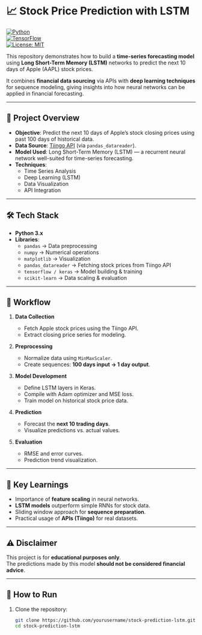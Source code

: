 # 📈 Stock Price Prediction with LSTM  

[![Python](https://img.shields.io/badge/Python-3.9-blue.svg)](https://www.python.org/)  
[![TensorFlow](https://img.shields.io/badge/TensorFlow-2.x-orange.svg)](https://www.tensorflow.org/)  
[![License: MIT](https://img.shields.io/badge/License-MIT-green.svg)](LICENSE)  

This repository demonstrates how to build a **time-series forecasting model** using **Long Short-Term Memory (LSTM)** networks to predict the next 10 days of Apple (AAPL) stock prices.  

It combines **financial data sourcing** via APIs with **deep learning techniques** for sequence modeling, giving insights into how neural networks can be applied in financial forecasting.  

---

## 🚀 Project Overview  

- **Objective**: Predict the next 10 days of Apple’s stock closing prices using past 100 days of historical data.  
- **Data Source**: [Tiingo API](https://api.tiingo.com/) (via `pandas_datareader`).  
- **Model Used**: Long Short-Term Memory (LSTM) — a recurrent neural network well-suited for time-series forecasting.  
- **Techniques**:  
  - Time Series Analysis  
  - Deep Learning (LSTM)  
  - Data Visualization  
  - API Integration  

---

## 🛠️ Tech Stack  

- **Python 3.x**  
- **Libraries**:  
  - `pandas` → Data preprocessing  
  - `numpy` → Numerical operations  
  - `matplotlib` → Visualization  
  - `pandas_datareader` → Fetching stock prices from Tiingo API  
  - `tensorflow / keras` → Model building & training  
  - `scikit-learn` → Data scaling & evaluation  

---

## 📂 Workflow  

1. **Data Collection**  
   - Fetch Apple stock prices using the Tiingo API.  
   - Extract closing price series for modeling.  

2. **Preprocessing**  
   - Normalize data using `MinMaxScaler`.  
   - Create sequences: **100 days input → 1 day output**.  

3. **Model Development**  
   - Define LSTM layers in Keras.  
   - Compile with Adam optimizer and MSE loss.  
   - Train model on historical stock price data.  

4. **Prediction**  
   - Forecast the **next 10 trading days**.  
   - Visualize predictions vs. actual values.  

5. **Evaluation**  
   - RMSE and error curves.  
   - Prediction trend visualization.  

---

## 🔑 Key Learnings  

- Importance of **feature scaling** in neural networks.  
- **LSTM models** outperform simple RNNs for stock data.  
- Sliding window approach for **sequence preparation**.  
- Practical usage of **APIs (Tiingo)** for real datasets.  

---

## ⚠️ Disclaimer  

This project is for **educational purposes only**.  
The predictions made by this model **should not be considered financial advice**.  

---

## 📌 How to Run  

1. Clone the repository:  
   ```bash
   git clone https://github.com/yourusername/stock-prediction-lstm.git
   cd stock-prediction-lstm
